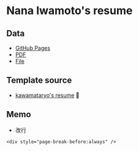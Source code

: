 # Nana Iwamoto's resume

## Data

- [GitHub Pages](https://Nunnally-Engr.github.io/resume/)
- [PDF](https://github.com/Nunnally-Engr/resume/releases)
- [File](https://github.com/Nunnally-Engr/resume/blob/master/docs/README.md)

## Template source
- [kawamataryo's resume](https://github.com/kawamataryo/resume) 🙏

## Memo

- 改行

```
<div style="page-break-before:always" />
```
